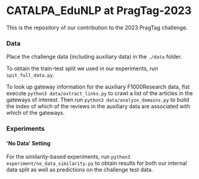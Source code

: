 # CATALPA_EduNLP at PragTag-2023

This is the repository of our contribution to the 2023 PragTag challenge.

### Data

Place the challenge data (including auxiliary data) in the `./data` folder.

To obtain the train-test split we used in our experiments, run `spit_full_data.py`.

To look up gateway information for the auxiliary F1000Research data, fist execute `python3 data/extract_links.py` to crawl a list of the articles in the gateways of interest.
Then run `python3 data/analyze_domains.py` to build the index of which of the reviews in the auxiliary data are associated with which of the gateways.

### Experiments

#### 'No Data' Setting

For the similarity-based experiments, run `python3 experiment/no_data_similarity.py` to obtain results for both our internal data split as well as predictions on the challenge test data.
